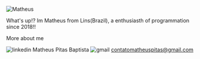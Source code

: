 
![Matheus](https://user-images.githubusercontent.com/63295491/187242631-296e4f80-9e24-4196-b4e9-1d96d729fa52.png)


What's up!? 
Im Matheus from Lins(Brazil), a enthusiasth of programmation since 2018!! 

More about me

![linkedin](https://user-images.githubusercontent.com/63295491/187245024-7c50eb36-5e17-4ae9-a920-e32d41ff74b3.png)  Matheus Pitas Baptista
![gmail](https://user-images.githubusercontent.com/63295491/187245035-01baab2a-4f75-4348-8c4b-2a76224b46ea.png)   contatomatheuspitas@gmail.com

